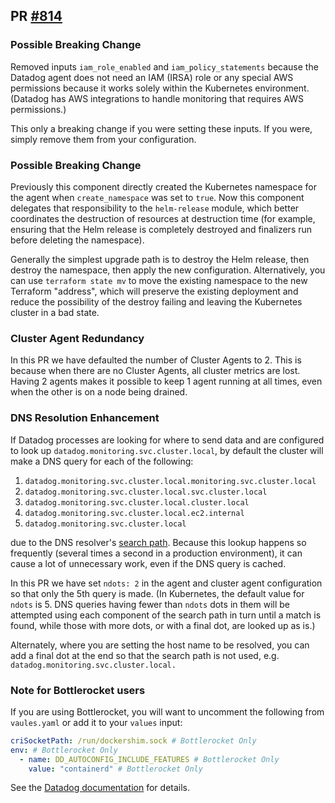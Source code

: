 ## PR [#814](https://github.com/cloudposse/terraform-aws-components/pull/814)

### Possible Breaking Change

Removed inputs `iam_role_enabled` and `iam_policy_statements` because the Datadog agent does not need an IAM (IRSA) role
or any special AWS permissions because it works solely within the Kubernetes environment. (Datadog has AWS integrations
to handle monitoring that requires AWS permissions.)

This only a breaking change if you were setting these inputs. If you were, simply remove them from your configuration.

### Possible Breaking Change

Previously this component directly created the Kubernetes namespace for the agent when `create_namespace` was set to
`true`. Now this component delegates that responsibility to the `helm-release` module, which better coordinates the
destruction of resources at destruction time (for example, ensuring that the Helm release is completely destroyed and
finalizers run before deleting the namespace).

Generally the simplest upgrade path is to destroy the Helm release, then destroy the namespace, then apply the new
configuration. Alternatively, you can use `terraform state mv` to move the existing namespace to the new Terraform
"address", which will preserve the existing deployment and reduce the possibility of the destroy failing and leaving the
Kubernetes cluster in a bad state.

### Cluster Agent Redundancy

In this PR we have defaulted the number of Cluster Agents to 2. This is because when there are no Cluster Agents, all
cluster metrics are lost. Having 2 agents makes it possible to keep 1 agent running at all times, even when the other is
on a node being drained.

### DNS Resolution Enhancement

If Datadog processes are looking for where to send data and are configured to look up
`datadog.monitoring.svc.cluster.local`, by default the cluster will make a DNS query for each of the following:

1. `datadog.monitoring.svc.cluster.local.monitoring.svc.cluster.local`
2. `datadog.monitoring.svc.cluster.local.svc.cluster.local`
3. `datadog.monitoring.svc.cluster.local.cluster.local`
4. `datadog.monitoring.svc.cluster.local.ec2.internal`
5. `datadog.monitoring.svc.cluster.local`

due to the DNS resolver's
[search path](https://kubernetes.io/docs/concepts/services-networking/dns-pod-service/#namespaces-of-services). Because
this lookup happens so frequently (several times a second in a production environment), it can cause a lot of
unnecessary work, even if the DNS query is cached.

In this PR we have set `ndots: 2` in the agent and cluster agent configuration so that only the 5th query is made. (In
Kubernetes, the default value for `ndots` is 5. DNS queries having fewer than `ndots` dots in them will be attempted
using each component of the search path in turn until a match is found, while those with more dots, or with a final dot,
are looked up as is.)

Alternately, where you are setting the host name to be resolved, you can add a final dot at the end so that the search
path is not used, e.g. `datadog.monitoring.svc.cluster.local.`

### Note for Bottlerocket users

If you are using Bottlerocket, you will want to uncomment the following from `vaules.yaml` or add it to your `values`
input:

```yaml
criSocketPath: /run/dockershim.sock # Bottlerocket Only
env: # Bottlerocket Only
  - name: DD_AUTOCONFIG_INCLUDE_FEATURES # Bottlerocket Only
    value: "containerd" # Bottlerocket Only
```

See the [Datadog documentation](https://docs.datadoghq.com/containers/kubernetes/distributions/?tab=helm#EKS) for
details.
